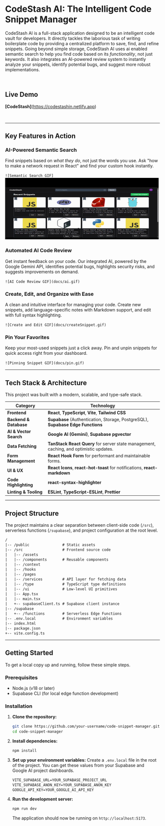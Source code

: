 
# CodeStash AI: The Intelligent Code Snippet Manager

CodeStash AI is a full-stack application designed to be an intelligent code vault for developers. It directly tackles the laborious task of writing boilerplate code by providing a centralized platform to save, find, and refine snippets. Going beyond simple storage, CodeStash AI uses ai enabled semantic search to help you find code based on its *functionality*, not just keywords. It also integrates an AI-powered review system to instantly analyze your snippets, identify potential bugs, and suggest more robust implementations.

<br>

## Live Demo

**[CodeStash]**(https://codestashin.netlify.app)

<br>

---

## Key Features in Action

### AI-Powered Semantic Search
Find snippets based on *what they do*, not just the words you use. Ask "how to make a network request in React" and find your custom hook instantly.

`![Semantic Search GIF]`
<img src="docs/pin.gif" alt="Pinning Snippet GIF" width="500" height="200" />


### Automated AI Code Review
Get instant feedback on your code. Our integrated AI, powered by the Google Gemini API, identifies potential bugs, highlights security risks, and suggests improvements on demand.

`![AI Code Review GIF](docs/ai.gif)`

### Create, Edit, and Organize with Ease
A clean and intuitive interface for managing your code. Create new snippets, add language-specific notes with Markdown support, and edit with full syntax highlighting.

`![Create and Edit GIF](docs/createSnippet.gif)`

### Pin Your Favorites
Keep your most-used snippets just a click away. Pin and unpin snippets for quick access right from your dashboard.

`![Pinning Snippet GIF](docs/pin.gif)`

---




## Tech Stack & Architecture

This project was built with a modern, scalable, and type-safe stack.

| Category                | Technology                                                                                                                                                                                             |
| ----------------------- | ------------------------------------------------------------------------------------------------------------------------------------------------------------------------------------------------------ |
| **Frontend**            | **React**, **TypeScript**, **Vite**, **Tailwind CSS**                                                                                                                                                    |
| **Backend & Database**  | **Supabase** (Authentication, Storage, PostgreSQL), **Supabase Edge Functions**                                                                                                                        |
| **AI & Vector Search**  | **Google AI (Gemini)**, **Supabase pgvector**                                                                                                                                                          |
| **Data Fetching**       | **TanStack React Query** for server state management, caching, and optimistic updates.                                                                                                                   |
| **Form Management**     | **React Hook Form** for performant and maintainable forms.                                                                                                                                             |
| **UI & UX**             | **React Icons**, **react-hot-toast** for notifications, **react-markdown**                                                                                                                             |
| **Code Highlighting**   | **react-syntax-highlighter**                                                                                                                                                                           |
| **Linting & Tooling**   | **ESLint**, **TypeScript-ESLint**, **Prettier**                                                                                                                                                        |

---

## Project Structure

The project maintains a clear separation between client-side code (`/src`), serverless functions (`/supabase`), and project configuration at the root level.

```
/
|-- /public               # Static assets
|-- /src                  # Frontend source code
|   |-- /assets
|   |-- /components       # Reusable components
|   |-- /context
|   |-- /hooks
|   |-- /pages
|   |-- /services         # API layer for fetching data
|   |-- /type             # TypeScript type definitions
|   |-- /ui               # Low-level UI primitives
|   |-- App.tsx
|   |-- main.tsx
|   +-- supabaseClient.ts # Supabase client instance
|-- /supabase
|   +-- /functions        # Serverless Edge Functions
|-- .env.local            # Environment variables
|-- index.html
|-- package.json
+-- vite.config.ts
```

---

## Getting Started

To get a local copy up and running, follow these simple steps.

### Prerequisites

-   Node.js (v18 or later)
-   Supabase CLI (for local edge function development)

### Installation

1.  **Clone the repository:**
    ```sh
    git clone https://github.com/your-username/code-snippet-manager.git
    cd code-snippet-manager
    ```

2.  **Install dependencies:**
    ```sh
    npm install
    ```

3.  **Set up your environment variables:**
    Create a `.env.local` file in the root of the project. You can get these values from your Supabase and Google AI project dashboards.

    ```env
    VITE_SUPABASE_URL=YOUR_SUPABASE_PROJECT_URL
    VITE_SUPABASE_ANON_KEY=YOUR_SUPABASE_ANON_KEY
    GOOGLE_API_KEY=YOUR_GOOGLE_AI_API_KEY
    ```

4.  **Run the development server:**
    ```sh
    npm run dev
    ```
    The application should now be running on `http://localhost:5173`.

